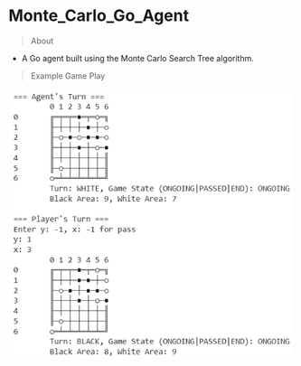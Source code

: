 # Monte_Carlo_Go_Agent

> About

- A Go agent built using the Monte Carlo Search Tree algorithm.

> Example Game Play

![Game Play](./example_board.PNG)
